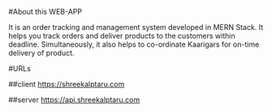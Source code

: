 #About this WEB-APP

It is an order tracking and management system developed in MERN Stack. It helps you track orders and deliver products to the customers within deadline. Simultaneously, it also helps to co-ordinate Kaarigars for on-time delivery of product.

#URLs

##client
https://shreekalptaru.com

##server
https://api.shreekalptaru.com

